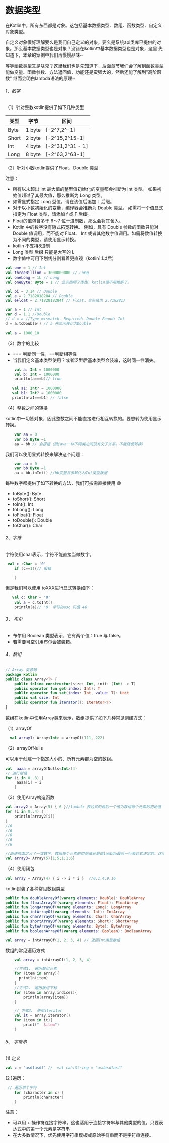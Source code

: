 # 数据类型

在Kotlin中，所有东西都是对象。这包括基本数据类型、数组、函数类型、自定义对象类型。

自定义对象很好理解要么是我们自己定义的对象，要么是系统api类库已提供的对象。那么基本数据类型也是对象？没错在kotlin中基本数据类型也是对象，这里
先知道下，本章的案例中我们再慢慢品味~

等等函数类型又是啥鬼？这里我们也是先知道下，后面章节我们会了解到函数类型能做变量、函数参数、方法返回值，功能还是蛮强大的，然后还能了解到"高阶函数"
继而会明白lambda语法的原理~

###### 1、数字

（1）针对整数kotlin提供了如下几种类型

类型     | 字节     | 区间               |
-------- |--------|------------------|
Byte  | 1 byte | [-2^7,2^-1]      |
Short  | 2 byte | [-2^15,2^15-1]   |
Int  | 4 byte | [-2^31,2^31 - 1] |
Long  | 8 byte | [-2^63,2^63-1]   |

（2）针对小数kotlin提供了Float、Double 类型

注意：

- 所有以未超出 Int 最大值的整型值初始化的变量都会推断为 Int 类型。 如果初始值超过了其最大值，那么推断为 Long 类型。 
- 如需显式指定 Long 型值，请在该值后追加 L 后缀。
- 对于以小数初始化的变量，编译器会推断为 Double 类型。 如需将一个值显式指定为 Float 类型，请添加 f 或 F 后缀。
- Float的值包含多于 6～7 位十进制数，那么会将其舍入。
- Kotlin 中的数字没有隐式拓宽转换。 例如，具有 Double 参数的函数只能对 Double 值调用，而不能对 Float、 Int 或者其他数字值调用。如需将数值转换为不同的类型，请使用显示转换。
- kotlin 不支持8进制
- Long 类型 后缀 只能是大写的 L
- 数字值中可用下划线分割看着更直观（kotlin1.1以后）

```kotlin
val one = 1 // Int
val threeBillion = 3000000000 // Long
val oneLong = 1L // Long
val oneByte: Byte = 1 // 显示指明了类型，kotlin便不用推断了。

val pi = 3.14 // Double
val e = 2.7182818284 // Double
val eFloat = 2.7182818284f // Float，实际值为 2.7182817

var a = 1 // Int
var d = 1.1 //Double
// d = a //Type mismatch. Required: Double Found: Int
d = a.toDouble() // a 先显示转化为Double

val a = 1000_10
```

（3）数字的比较

- === 判断同一性，==判断相等性
- 当我们定义基本类型使用？或者泛型后基本类型会装箱，这时同一性消失。

```kotlin
    val a: Int = 1000000
    val b: Int = 1000000
    println(a===b)// true

   val a1: Int? = 1000000
   val b1: Int? = 1000000
   println(a1===b1) // false

```

（4）整数之间的转换

kotlin中一切皆对象，因此整数之间不能直接进行相互转换的。要想转为使用显示转换。

```kotlin
    var aa = 0
    var bb:Byte =1
    aa = bb // 会报错（跟java一样不同类之间没有父子关系，不能随便转换）
```

我们可以使用显式转换来解决这个问题：

```kotlin
    var aa = 0
    var bb:Byte =1
    aa = bb.toInt() //bb变量显示转化为Int类型数据
```

每种数字都提供了如下转换的方法，我们可按需直接使用 😄

- toByte(): Byte
- toShort(): Short
- toInt(): Int
- toLong(): Long
- toFloat(): Float
- toDouble(): Double
- toChar(): Char


###### 2、字符

字符使用char表示，字符不能直接当做数字。

```kotlin
 val c :Char = '0'
    if (c==1){// 报错

    }
```

但是我们可以使用 toXXX进行显式转换如下：

```kotlin
   val c: Char = '0'
    val a = c.toInt()  
    println(a)// '0' 字符的asc 码值 48 
```

###### 3、 布尔

- 布尔⽤ Boolean 类型表⽰，它有两个值：true 与 false。
- 若需要可空引⽤布尔会被装箱。

###### 4、数组

```kotlin
// Array 类源码
package kotlin
public class Array<T> {
    public inline constructor(size: Int, init: (Int) -> T)
    public operator fun get(index: Int): T
    public operator fun set(index: Int, value: T): Unit
    public val size: Int
    public operator fun iterator(): Iterator<T>
}

```
数组在kotlin中使用Array类来表示，数组提供了如下几种常见创建方式：

（1）arrayOf

```kotlin
  val array1: Array<Int> = arrayOf(111, 222)
```

（2）arrayOfNulls

可以⽤于创建⼀个指定⼤⼩的、所有元素都为空的数组。

```kotlin
val  aaaa = arrayOfNulls<Int>(4)
// 进行赋值
for (i in 0..3) {
     aaaa[i] = i
    }
```

（3）使用Array构造函数

```kotlin
val array2 = Array(5) { 6 }//lambda 表达式的最后一个值为数组每个元素的初始值
for (i in 0..4) {
    println(array2[i])
}
//6
//6
//6
//6
//6

//即使前面定义了一堆数字，数组每个元素的初始值还是由lambda最后一行表达式决定的。这里还是6
val array3= Array(5){1;5;1;1;6}
```

（4）使用闭包

```kotlin
val array = Array(4) { i -> i * i }  //0,1,4,9,16
```

kotlin封装了各种常见数组类型

```kotlin
public fun doubleArrayOf(vararg elements: Double): DoubleArray
public fun floatArrayOf(vararg elements: Float): FloatArray
public fun longArrayOf(vararg elements: Long): LongArray
public fun intArrayOf(vararg elements: Int): IntArray
public fun charArrayOf(vararg elements: Char): CharArray
public fun shortArrayOf(vararg elements: Short): ShortArray
public fun byteArrayOf(vararg elements: Byte): ByteArray
public fun booleanArrayOf(vararg elements: Boolean): BooleanArray
```

```kotlin
val array = intArrayOf(1, 2, 3, 4) // 返回Int类型数组
```

数组的常见遍历方式

```kotlin
    val array = intArrayOf(1, 2, 3, 4)

    //方式1、 遍历数组元素
    for (item in array){
      println(item)
    }
    //方式2、 遍历数组下标
    for (item in array.indices){
        println(array[item])
    }

    // 方式3、 使用iterator
    val it = array.iterator()
    for (item in it){
        print("  $item")
    }
```

###### 5、 字符串

(1) 定义

```kotlin
val c = "asdfasdf" //  val cah:String = "asdasdfasf"
```

(2 )遍历：

```kotlin
 // 遍历单个字符
    for (character in c) {
        println(character)
    }
```
注意：
- 可以⽤ + 操作符连接字符串。这也适⽤于连接字符串与其他类型的值，只要表达式中的第⼀个元素是字符串
- 在⼤多数情况下，优先使⽤字符串模板或原始字符串⽽不是字符串连接。












